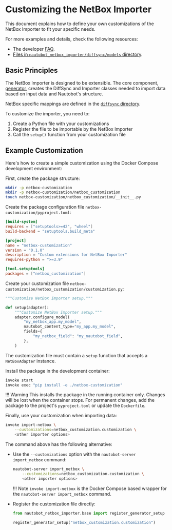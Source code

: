 # Customizing the NetBox Importer

This document explains how to define your own customizations of the NetBox Importer to fit your specific needs.

For more examples and details, check the following resources:

- The developer [FAQ](../dev/faq.md).
- [Files in `nautobot_netbox_importer/diffsync/models` directory](https://github.com/nautobot/nautobot-app-netbox-importer/tree/develop/nautobot_netbox_importer/diffsync/models).

## Basic Principles

The NetBox Importer is designed to be extensible. The core component, [generator](../dev/generator.md), creates the DiffSync and Importer classes needed to import data based on input data and Nautobot's structure.

NetBox specific mappings are defined in the [`diffsync` directory](https://github.com/nautobot/nautobot-app-netbox-importer/tree/develop/nautobot_netbox_importer/diffsync).

To customize the importer, you need to:

1. Create a Python file with your customizations
2. Register the file to be importable by the NetBox Importer
3. Call the `setup()` function from your customization file

## Example Customization

Here's how to create a simple customization using the Docker Compose development environment:

First, create the package structure:

```bash
mkdir -p netbox-customization
mkdir -p netbox-customization/netbox_customization
touch netbox-customization/netbox_customization/__init__.py
```

Create the package configuration file `netbox-customization/pyproject.toml`:

```toml
[build-system]
requires = ["setuptools>=42", "wheel"]
build-backend = "setuptools.build_meta"

[project]
name = "netbox-customization"
version = "0.1.0"
description = "Custom extensions for NetBox Importer"
requires-python = ">=3.9"

[tool.setuptools]
packages = ["netbox_customization"]
```

Create your customization file `netbox-customization/netbox_customization/customization.py`:

```python
"""Customize NetBox Importer setup."""

def setup(adapter):
    """Customize NetBox Importer setup."""
    adapter.configure_model(
        "my_netbox_app.my_model",
        nautobot_content_type="my_app.my_model",
        fields={
            "my_netbox_field": "my_nautobot_field",
        },
    )
```

The customization file must contain a `setup` function that accepts a `NetBoxAdapter` instance.

Install the package in the development container:

```bash
invoke start
invoke exec "pip install -e ./netbox-customization"
```

!!! Warning
    This installs the package in the running container only. Changes will be lost when the container stops. For permanent changes, add the package to the project's `pyproject.toml` or update the `Dockerfile`.

Finally, use your customization when importing data:

```bash
invoke import-netbox \
    --customizations=netbox_customization.customization \
    <other importer options>
```

The command above has the following alternative:

- Use the `--customizations` option with the `nautobot-server import_netbox` command:

    ```bash
    nautobot-server import_netbox \
        --customizations=netbox_customization.customization \
        <other importer options>
    ```

    !!! Note
        `invoke import-netbox` is the Docker Compose based wrapper for the `nautobot-server import_netbox` command.

- Register the customization file directly:

    ```python
    from nautobot_netbox_importer.base import register_generator_setup

    register_generator_setup("netbox_customization.customization")
    ```
